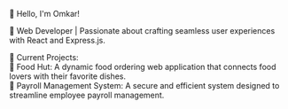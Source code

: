 👋 Hello, I'm Omkar!

🌟 Web Developer | Passionate about crafting seamless user experiences with React and Express.js.

🔭 Current Projects:  
🍔 Food Hut: A dynamic food ordering web application that connects food lovers with their favorite dishes.  
💼 Payroll Management System: A secure and efficient system designed to streamline employee payroll management.
